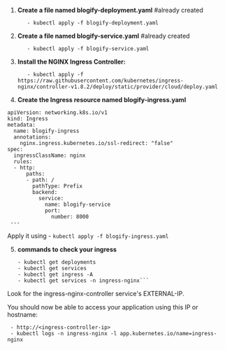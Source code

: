 1. **Create a file named blogify-deployment.yaml**   #already created
   ```
      - kubectl apply -f blogify-deployment.yaml
   ```
3. **Create a file named blogify-service.yaml**       #already created
   ```
      - kubectl apply -f blogify-service.yaml
   ```
5. **Install the NGINX Ingress Controller:**
   ```
      - kubectl apply -f https://raw.githubusercontent.com/kubernetes/ingress-nginx/controller-v1.8.2/deploy/static/provider/cloud/deploy.yaml
   ```

7. **Create the Ingress resource named blogify-ingress.yaml**

```-----
apiVersion: networking.k8s.io/v1
kind: Ingress
metadata:
  name: blogify-ingress
  annotations:
    nginx.ingress.kubernetes.io/ssl-redirect: "false"
spec:
  ingressClassName: nginx
  rules:
  - http:
      paths:
      - path: /
        pathType: Prefix
        backend:
          service:
            name: blogify-service
            port: 
              number: 8000
 ---
   ```   
Apply it using - ```kubectl apply -f blogify-ingress.yaml```

5. **commands to check your ingress**
    ```
    - kubectl get deployments
    - kubectl get services
    - kubectl get ingress -A
    - kubectl get services -n ingress-nginx```

Look for the ingress-nginx-controller service's EXTERNAL-IP.

You should now be able to access your application using this IP or hostname:
  ```
   - http://<ingress-controller-ip>    
   - kubectl logs -n ingress-nginx -l app.kubernetes.io/name=ingress-nginx
```
